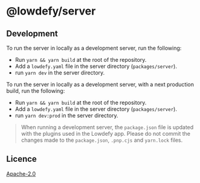 # @lowdefy/server

## Development

To run the server in locally as a development server, run the following:

- Run `yarn && yarn build` at the root of the repository.
- Add a `lowdefy.yaml` file in the server directory (`packages/server`).
- run `yarn dev` in the server directory.

To run the server in locally as a development server, with a next production build, run the following:

- Run `yarn && yarn build` at the root of the repository.
- Add a `lowdefy.yaml` file in the server directory (`packages/server`).
- run `yarn dev:prod` in the server directory.

> When running a development server, the `package.json` file is updated with the plugins used in the Lowdefy app. Please do not commit the changes made to the `package.json`, `.pnp.cjs` and `yarn.lock` files.

## Licence

[Apache-2.0](https://github.com/lowdefy/lowdefy/blob/main/LICENSE)
